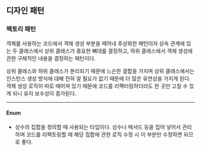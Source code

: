 ## 디자인 패턴

### 팩토리 패턴

객체를 사용하는 코드에서 객체 생성 부분을 떼어내 추상화한 패턴이자 상속 관계에 있는 두 클래스에서 상위 클래스가 중요한 뼈대를 결정하고, 하위 클래스에서 객체 생성에 관한 구체적인 내용을 결정하는 패턴이다.

상위 클래스와 하위 클래스가 분리되기 때문에 느슨한 결합을 가지며 상위 클래스에서는 인스턴스 생성 방식에 대해 전혀 알 필요가 없기 때문에 더 많은 유연성을 가지게 된다.   
객체 생성 로직이 따로 떼어져 있기 때문에 코드를 리팩터링하더라도 한 곳만 고칠 수 있게 되니 유지 보수성이 증가된다.

---

#### Enum

- 상수의 집합을 정의할 때 사용되는 타입이다. 상수나 메서드 등을 집어 넣어서 관리하며 코드를 리팩토링할 때 해당 집합에 관한 로직 수정 시 이 부분만 수정하면 되므로 좋다.

